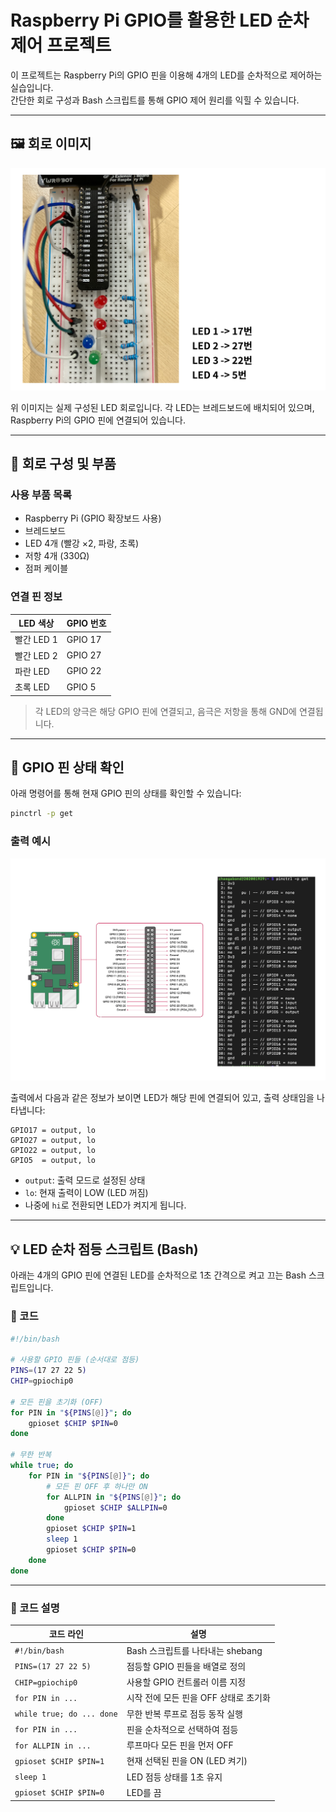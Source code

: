 # Raspberry Pi GPIO를 활용한 LED 순차 제어 프로젝트

이 프로젝트는 Raspberry Pi의 GPIO 핀을 이용해 4개의 LED를 순차적으로 제어하는 실습입니다.  
간단한 회로 구성과 Bash 스크립트를 통해 GPIO 제어 원리를 익힐 수 있습니다.

---

## 🖼 회로 이미지

![LED 회로 구성](../../image-01.jpg)

위 이미지는 실제 구성된 LED 회로입니다. 각 LED는 브레드보드에 배치되어 있으며, Raspberry Pi의 GPIO 핀에 연결되어 있습니다.

---

## 🔧 회로 구성 및 부품

### 사용 부품 목록
- Raspberry Pi (GPIO 확장보드 사용)
- 브레드보드
- LED 4개 (빨강 ×2, 파랑, 초록)
- 저항 4개 (330Ω)
- 점퍼 케이블

### 연결 핀 정보

| LED 색상   | GPIO 번호 |
|------------|------------|
| 빨간 LED 1 | GPIO 17    |
| 빨간 LED 2 | GPIO 27    | 
| 파란 LED   | GPIO 22    | 
| 초록 LED   | GPIO 5     | 

> 각 LED의 양극은 해당 GPIO 핀에 연결되고, 음극은 저항을 통해 GND에 연결됩니다.

---

## 🔎 GPIO 핀 상태 확인

아래 명령어를 통해 현재 GPIO 핀의 상태를 확인할 수 있습니다:

```bash
pinctrl -p get
```

### 출력 예시

![GPIO 상태 확인](../../image-02.jpg)

출력에서 다음과 같은 정보가 보이면 LED가 해당 핀에 연결되어 있고, 출력 상태임을 나타냅니다:

```
GPIO17 = output, lo
GPIO27 = output, lo
GPIO22 = output, lo
GPIO5  = output, lo
```

- `output`: 출력 모드로 설정된 상태
- `lo`: 현재 출력이 LOW (LED 꺼짐)
- 나중에 `hi`로 전환되면 LED가 켜지게 됩니다.

---

## 💡 LED 순차 점등 스크립트 (Bash)

아래는 4개의 GPIO 핀에 연결된 LED를 순차적으로 1초 간격으로 켜고 끄는 Bash 스크립트입니다.

### 🔽 코드

```bash
#!/bin/bash

# 사용할 GPIO 핀들 (순서대로 점등)
PINS=(17 27 22 5)
CHIP=gpiochip0

# 모든 핀을 초기화 (OFF)
for PIN in "${PINS[@]}"; do
    gpioset $CHIP $PIN=0
done

# 무한 반복
while true; do
    for PIN in "${PINS[@]}"; do
        # 모든 핀 OFF 후 하나만 ON
        for ALLPIN in "${PINS[@]}"; do
            gpioset $CHIP $ALLPIN=0
        done
        gpioset $CHIP $PIN=1
        sleep 1
        gpioset $CHIP $PIN=0
    done
done

```

---

### 🧾 코드 설명

| 코드 라인 | 설명 |
|-----------|------|
| `#!/bin/bash` | Bash 스크립트를 나타내는 shebang |
| `PINS=(17 27 22 5)` | 점등할 GPIO 핀들을 배열로 정의 |
| `CHIP=gpiochip0` | 사용할 GPIO 컨트롤러 이름 지정 |
| `for PIN in ...` | 시작 전에 모든 핀을 OFF 상태로 초기화 |
| `while true; do ... done` | 무한 반복 루프로 점등 동작 실행 |
| `for PIN in ...` | 핀을 순차적으로 선택하여 점등 |
| `for ALLPIN in ...` | 루프마다 모든 핀을 먼저 OFF |
| `gpioset $CHIP $PIN=1` | 현재 선택된 핀을 ON (LED 켜기) |
| `sleep 1` | LED 점등 상태를 1초 유지 |
| `gpioset $CHIP $PIN=0` | LED를 끔 |





